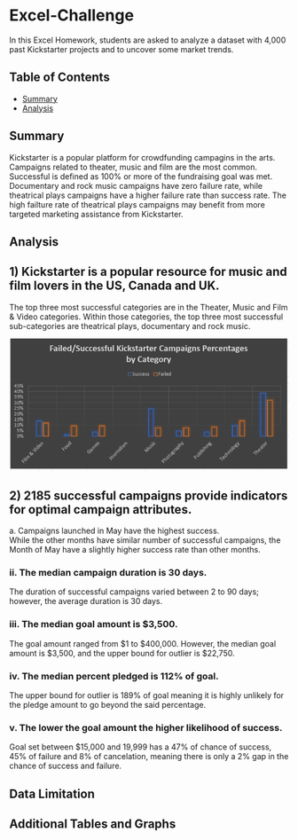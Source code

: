 # Excel-Challenge
In this Excel Homework, students are asked to analyze a dataset with 4,000 past Kickstarter projects and to uncover some market trends.

## Table of Contents ##
* [Summary](https://github.com/adriana-icasiano/Excel-challenge#Summary)
* [Analysis](https://github.com/adriana-icasiano/Excel-challenge#Analysis)
## Summary ##
Kickstarter is a popular platform for crowdfunding campagins in the arts. Campaigns related to theater, music and film are the most common. Successful is defined as 100% or more of the fundraising goal was met. Documentary and rock music campaigns have zero failure rate, while theatrical plays campaigns have a higher failure rate than success rate. The high failture rate of theatrical plays campaigns may benefit from more targeted marketing assistance from Kickstarter.

## Analysis ##
## 1) Kickstarter is a popular resource for music and film lovers in the US, Canada and UK. ##
The top three most successful categories are in the Theater, Music and Film & Video categories. Within those categories, the top three most successful sub-categories are theatrical plays, documentary and rock music. 

![Successful vs Failure Percentages](https://github.com/adriana-icasiano/Excel-Challenge/blob/9ffd2485729ed910c9da63ddc2c2a7a5e59f67e0/Chart%203.PNG)

## 2) 2185 successful campaigns provide indicators for optimal campaign attributes. ##
a. Campaigns launched in May have the highest success.  
 While the other months have similar number of successful campaigns, the Month of May have a slightly higher success rate than other months. 
 ### ii. The median campaign duration is 30 days. ### 
 The duration of successful campaigns varied between 2 to 90 days; however, the average duration is 30 days.
 ### iii.	The median goal amount is $3,500. ### 
 The goal amount ranged from $1 to $400,000. However, the median goal amount is $3,500, and the upper bound for outlier is $22,750.
 ### iv.	The median percent pledged is 112% of goal. ### 
 The upper bound for outlier is 189% of goal meaning it is highly unlikely for the pledge amount to go beyond the said percentage.
 ### v.	The lower the goal amount the higher likelihood of success. ### 
 Goal set between $15,000 and 19,999 has a 47% of chance of success, 45% of failure and 8% of cancelation, meaning there is only a 2% gap in the chance of success and failure. 


## Data Limitation ##

## Additional Tables and Graphs ##
